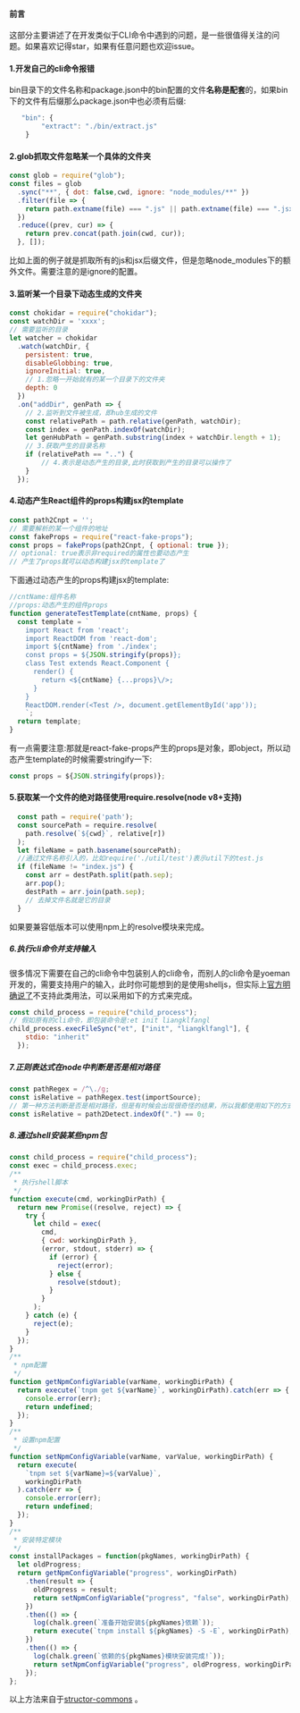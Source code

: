 #### 前言
这部分主要讲述了在开发类似于CLI命令中遇到的问题，是一些很值得关注的问题。如果喜欢记得star，如果有任意问题也欢迎issue。

#### 1.开发自己的cli命令报错
bin目录下的文件名称和package.json中的bin配置的文件**名称是配套**的，如果bin下的文件有后缀那么package.json中也必须有后缀:
```js
   "bin": {
        "extract": "./bin/extract.js"
    }
```

#### 2.glob抓取文件忽略某一个具体的文件夹
```js
const glob = require("glob");
const files = glob
  .sync("**", { dot: false,cwd, ignore: "node_modules/**" })
  .filter(file => {
    return path.extname(file) === ".js" || path.extname(file) === ".jsx";
  })
  .reduce((prev, cur) => {
    return prev.concat(path.join(cwd, cur));
  }, []);
```
比如上面的例子就是抓取所有的js和jsx后缀文件，但是忽略node_modules下的额外文件。需要注意的是ignore的配置。

#### 3.监听某一个目录下动态生成的文件夹
```js
const chokidar = require("chokidar");
const watchDir = 'xxxx';
// 需要监听的目录
let watcher = chokidar
  .watch(watchDir, {
    persistent: true,
    disableGlobbing: true,
    ignoreInitial: true,
    // 1.忽略一开始就有的某一个目录下的文件夹
    depth: 0
  })
  .on("addDir", genPath => {
    // 2.监听到文件被生成，即hub生成的文件
    const relativePath = path.relative(genPath, watchDir);
    const index = genPath.indexOf(watchDir);
    let genHubPath = genPath.substring(index + watchDir.length + 1);
    // 3.获取产生的目录名称
    if (relativePath == "..") {
        // 4.表示是动态产生的目录,此时获取到产生的目录可以操作了
    }
  });
```

#### 4.动态产生React组件的props构建jsx的template
```js
const path2Cnpt = '';
// 需要解析的某一个组件的地址
const fakeProps = require("react-fake-props");
const props = fakeProps(path2Cnpt, { optional: true });
// optional: true表示非required的属性也要动态产生
// 产生了props就可以动态构建jsx的template了
```
下面通过动态产生的props构建jsx的template:
```js
//cntName:组件名称
//props:动态产生的组件props
function generateTestTemplate(cntName, props) {
  const template = `
    import React from 'react';
    import ReactDOM from 'react-dom';
    import ${cntName} from './index';
    const props = ${JSON.stringify(props)};
    class Test extends React.Component {
      render() {
        return <${cntName} {...props}\/>;
      }
    }
    ReactDOM.render(<Test />, document.getElementById('app'));
    `;
  return template;
}
```
有一点需要注意:那就是react-fake-props产生的props是对象，即object，所以动态产生template的时候需要stringify一下:
```js
const props = ${JSON.stringify(props)};
```

#### 5.获取某一个文件的绝对路径使用require.resolve(node v8+支持)
```js
  const path = require('path');
  const sourcePath = require.resolve(
    path.resolve(`${cwd}`, relative[r])
  );
  let fileName = path.basename(sourcePath);
  //通过文件名称引入的，比如require('./util/test')表示util下的test.js
  if (fileName != "index.js") {
    const arr = destPath.split(path.sep);
    arr.pop();
    destPath = arr.join(path.sep);
    // 去掉文件名就是它的目录
  }
```
如果要兼容低版本可以使用npm上的resolve模块来完成。
##### 6.执行cli命令并支持输入
很多情况下需要在自己的cli命令中包装别人的cli命令，而别人的cli命令是yoeman开发的，需要支持用户的输入，此时你可能想到的是使用shelljs，但实际上[官方明确说了](https://github.com/shelljs/shelljs/wiki/FAQ#running-interactive-programs-with-exec)不支持此类用法，可以采用如下的方式来完成。
```js
const child_process = require("child_process");
// 假如原有的cli命令，即包装命令是:et init liangklfangl
child_process.execFileSync("et", ["init", "liangklfangl"], {
    stdio: "inherit"
  });
```

##### 7.正则表达式在node中判断是否是相对路径
```js
const pathRegex = /^\./g;
const isRelative = pathRegex.test(importSource);
// 第一种方法判断是否是相对路径，但是有时候会出现很奇怪的结果，所以我都使用如下的方式
const isRelative = path2Detect.indexOf(".") == 0;
```

##### 8.通过shell安装某些npm包
```js
const child_process = require("child_process");
const exec = child_process.exec;
/**
 * 执行shell脚本
 */
function execute(cmd, workingDirPath) {
  return new Promise((resolve, reject) => {
    try {
      let child = exec(
        cmd,
        { cwd: workingDirPath },
        (error, stdout, stderr) => {
          if (error) {
            reject(error);
          } else {
            resolve(stdout);
          }
        }
      );
    } catch (e) {
      reject(e);
    }
  });
}
/**
 * npm配置
 */
function getNpmConfigVariable(varName, workingDirPath) {
  return execute(`tnpm get ${varName}`, workingDirPath).catch(err => {
    console.error(err);
    return undefined;
  });
}
/**
 * 设置npm配置
 */
function setNpmConfigVariable(varName, varValue, workingDirPath) {
  return execute(
    `tnpm set ${varName}=${varValue}`,
    workingDirPath
  ).catch(err => {
    console.error(err);
    return undefined;
  });
}
/**
 * 安装特定模块
 */
const installPackages = function(pkgNames, workingDirPath) {
  let oldProgress;
  return getNpmConfigVariable("progress", workingDirPath)
    .then(result => {
      oldProgress = result;
      return setNpmConfigVariable("progress", "false", workingDirPath);
    })
    .then(() => {
      log(chalk.green(`准备开始安装${pkgNames}依赖`));
      return execute(`tnpm install ${pkgNames} -S -E`, workingDirPath);
    })
    .then(() => {
      log(chalk.green(`依赖的${pkgNames}模块安装完成!`));
      return setNpmConfigVariable("progress", oldProgress, workingDirPath);
    });
};
```
以上方法来自于[structor-commons](https://github.com/ipselon/structor-commons) 。
